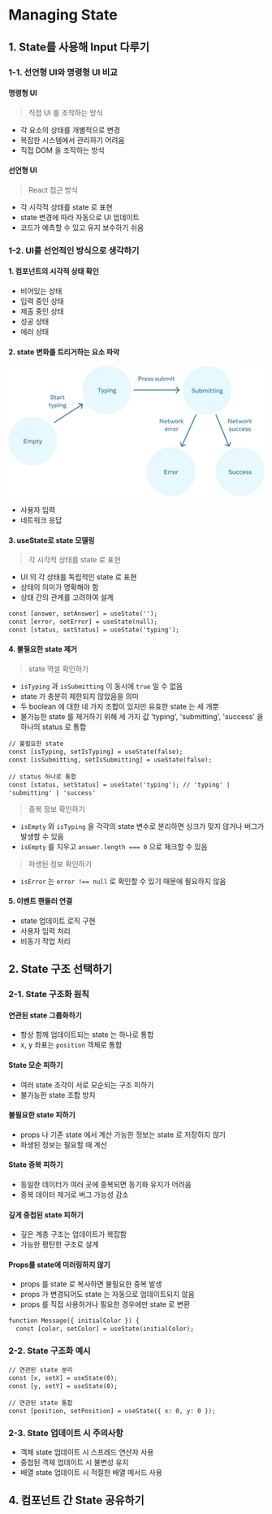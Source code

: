 # Managing State

## 1. State를 사용해 Input 다루기

### 1-1. 선언형 UI와 명령형 UI 비교

#### 명령형 UI

> 직접 UI 를 조작하는 방식

- 각 요소의 상태를 개별적으로 변경
- 복잡한 시스템에서 관리하기 어려움
- 직접 DOM 을 조작하는 방식

#### 선언형 UI

> React 접근 방식

- 각 시각적 상태를 state 로 표현
- state 변경에 따라 자동으로 UI 업데이트
- 코드가 예측할 수 있고 유지 보수하기 쉬움

### 1-2. UI를 선언적인 방식으로 생각하기

#### 1. 컴포넌트의 시각적 상태 확인

- 비어있는 상태
- 입력 중인 상태
- 제출 중인 상태
- 성공 상태
- 에러 상태

#### 2. state 변화를 트리거하는 요소 파악

![responding_to_input_flow](./images/responding_to_input_flow.webp)

- 사용자 입력
- 네트워크 응답

#### 3. useState로 state 모델링

> 각 시각적 상태를 state 로 표현

- UI 의 각 상태를 독립적인 state 로 표현
- 상태의 의미가 명확해야 함
- 상태 간의 관계를 고려하여 설계

```tsx
const [answer, setAnswer] = useState('');
const [error, setError] = useState(null);
const [status, setStatus] = useState('typing');
```

#### 4. 불필요한 state 제거

> state 역설 확인하기

- `isTyping` 과 `isSubmitting` 이 동시에 `true` 일 수 없음
- state 가 충분히 제한되지 않았음을 의미
- 두 boolean 에 대한 네 가지 조합이 있지만 유효한 state 는 세 개뿐
- 불가능한 state 를 제거하기 위해 세 가지 값 'typing', 'submitting', 'success' 을 하나의 status 로 통합

```tsx
// 불필요한 state
const [isTyping, setIsTyping] = useState(false);
const [isSubmitting, setIsSubmitting] = useState(false);

// status 하나로 통합
const [status, setStatus] = useState('typing'); // 'typing' | 'submitting' | 'success'
```

> 중복 정보 확인하기

- `isEmpty` 와 `isTyping` 을 각각의 state 변수로 분리하면 싱크가 맞지 않거나 버그가 발생할 수 있음
- `isEmpty` 를 지우고 `answer.length === 0` 으로 체크할 수 있음

> 파생된 정보 확인하기

- `isError` 는 `error !== null` 로 확인할 수 있기 때문에 필요하지 않음

#### 5. 이벤트 핸들러 연결

- state 업데이트 로직 구현
- 사용자 입력 처리
- 비동기 작업 처리

## 2. State 구조 선택하기

### 2-1. State 구조화 원칙

#### 연관된 state 그룹화하기

- 항상 함께 업데이트되는 state 는 하나로 통합
- x, y 좌표는 `position` 객체로 통합

#### State 모순 피하기

- 여러 state 조각이 서로 모순되는 구조 피하기
- 불가능한 state 조합 방지

#### 불필요한 state 피하기

- props 나 기존 state 에서 계산 가능한 정보는 state 로 저장하지 않기
- 파생된 정보는 필요할 때 계산

#### State 중복 피하기

- 동일한 데이터가 여러 곳에 중복되면 동기화 유지가 어려움
- 중복 데이터 제거로 버그 가능성 감소

#### 깊게 중첩된 state 피하기

- 깊은 계층 구조는 업데이트가 복잡함
- 가능한 평탄한 구조로 설계

#### Props를 state에 미러링하지 않기

- props 를 state 로 복사하면 불필요한 중복 발생
- props 가 변경되어도 state 는 자동으로 업데이트되지 않음
- props 를 직접 사용하거나 필요한 경우에만 state 로 변환

```tsx
function Message({ initialColor }) {
  const [color, setColor] = useState(initialColor);
```

### 2-2. State 구조화 예시

```tsx
// 연관된 state 분리
const [x, setX] = useState(0);
const [y, setY] = useState(0);

// 연관된 state 통합
const [position, setPosition] = useState({ x: 0, y: 0 });
```

### 2-3. State 업데이트 시 주의사항

- 객체 state 업데이트 시 스프레드 연산자 사용
- 중첩된 객체 업데이트 시 불변성 유지
- 배열 state 업데이트 시 적절한 배열 메서드 사용

## 4. 컴포넌트 간 State 공유하기
